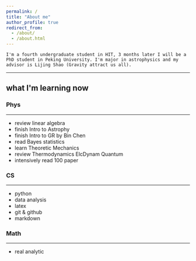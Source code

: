 ```yaml
---
permalink: /
title: "About me"
author_profile: true
redirect_from: 
  - /about/
  - /about.html
---
```


    I'm a fourth undergraduate student in HIT, 3 months later I will be a PhD student in Peking University. I'm major in astrophysics and my advisor is Lijing Shao (Gravity attract us all).

---
## what I'm learning now
### Phys
---
-  review linear algebra
-  finish Intro to Astrophy
-  finish Intro to GR by Bin Chen
-  read Bayes statistics
-  learn Theoretic Mechanics
-  review Thermodynamics ElcDynam Quantum
-  intensively read 100 paper
### CS
---
-  python
-  data analysis
-  latex
-  git & github
-  markdown
### Math
---
-  real analytic
